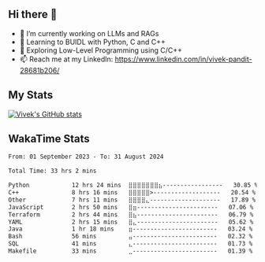 ## Hi there 👋

- 🔭 I’m currently working on LLMs and RAGs
- 🌱 Learning to BUIDL with Python, C and C++ 
- 🤔 Exploring Low-Level Programming using C/C++  
- 📫 Reach me at my LinkedIn: https://www.linkedin.com/in/vivek-pandit-28681b206/

## My Stats
[![Vivek's GitHub stats](https://github-readme-stats.vercel.app/api?username=ipanditi&show_icons=true&theme=dark)](https://ipanditi.github.io/)

## WakaTime Stats
<!--START_SECTION:waka-->

```txt
From: 01 September 2023 - To: 31 August 2024

Total Time: 33 hrs 2 mins

Python            12 hrs 24 mins  ⣿⣿⣿⣿⣿⣿⣿⣦-----------------   30.85 %
C++               8 hrs 16 mins   ⣿⣿⣿⣿⣿>-------------------   20.54 %
Other             7 hrs 11 mins   ⣿⣿⣿⣿⣄--------------------   17.89 %
JavaScript        2 hrs 50 mins   ⣿⣶-----------------------   07.06 %
Terraform         2 hrs 44 mins   ⣿⣦-----------------------   06.79 %
YAML              2 hrs 15 mins   ⣿⣄-----------------------   05.62 %
Java              1 hr 18 mins    ⣶------------------------   03.24 %
Bash              56 mins         ⣤------------------------   02.32 %
SQL               41 mins         ⣄------------------------   01.73 %
Makefile          33 mins         ⣀------------------------   01.39 %
```

<!--END_SECTION:waka-->



